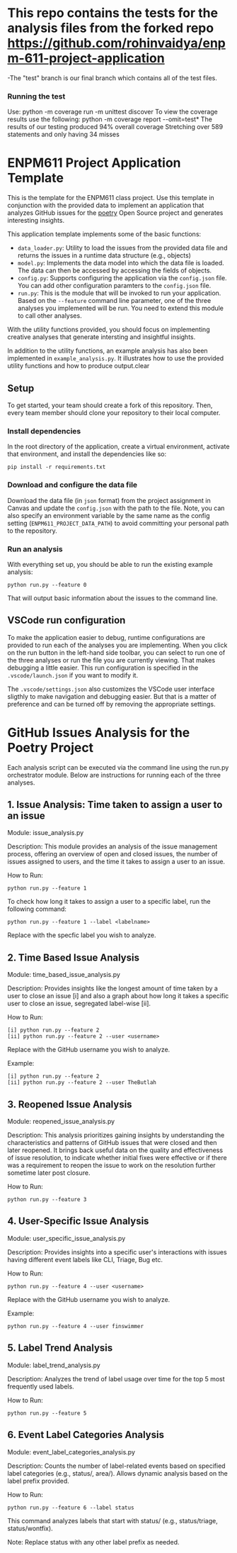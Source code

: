 # This repo contains the tests for the analysis files from the forked repo https://github.com/rohinvaidya/enpm-611-project-application
-The "test" branch is our final branch which contains all of the test files.
### Running the test
Use:
python -m coverage run -m unittest discover
To view the coverage results use the following:
python -m coverage report --omit=test*
The results of our testing produced 94% overall coverage
Stretching over 589 statements and only having 34 misses
# ENPM611 Project Application Template

This is the template for the ENPM611 class project. Use this template in conjunction with the provided data to implement an application that analyzes GitHub issues for the [poetry](https://github.com/python-poetry/poetry/issues) Open Source project and generates interesting insights.

This application template implements some of the basic functions:

- `data_loader.py`: Utility to load the issues from the provided data file and returns the issues in a runtime data structure (e.g., objects)
- `model.py`: Implements the data model into which the data file is loaded. The data can then be accessed by accessing the fields of objects.
- `config.py`: Supports configuring the application via the `config.json` file. You can add other configuration paramters to the `config.json` file.
- `run.py`: This is the module that will be invoked to run your application. Based on the `--feature` command line parameter, one of the three analyses you implemented will be run. You need to extend this module to call other analyses.

With the utility functions provided, you should focus on implementing creative analyses that generate intersting and insightful insights.

In addition to the utility functions, an example analysis has also been implemented in `example_analysis.py`. It illustrates how to use the provided utility functions and how to produce output.clear

## Setup

To get started, your team should create a fork of this repository. Then, every team member should clone your repository to their local computer. 


### Install dependencies

In the root directory of the application, create a virtual environment, activate that environment, and install the dependencies like so:

```
pip install -r requirements.txt
```

### Download and configure the data file

Download the data file (in `json` format) from the project assignment in Canvas and update the `config.json` with the path to the file. Note, you can also specify an environment variable by the same name as the config setting (`ENPM611_PROJECT_DATA_PATH`) to avoid committing your personal path to the repository.


### Run an analysis

With everything set up, you should be able to run the existing example analysis:

```
python run.py --feature 0
```

That will output basic information about the issues to the command line.

## VSCode run configuration

To make the application easier to debug, runtime configurations are provided to run each of the analyses you are implementing. When you click on the run button in the left-hand side toolbar, you can select to run one of the three analyses or run the file you are currently viewing. That makes debugging a little easier. This run configuration is specified in the `.vscode/launch.json` if you want to modify it.

The `.vscode/settings.json` also customizes the VSCode user interface sligthly to make navigation and debugging easier. But that is a matter of preference and can be turned off by removing the appropriate settings.

# GitHub Issues Analysis for the Poetry Project

Each analysis script can be executed via the command line using the run.py orchestrator module. Below are instructions for running each of the three analyses.

## 1. Issue Analysis: Time taken to assign a user to an issue
Module: issue_analysis.py

Description: This module provides an analysis of the issue management process, offering an overview of open and closed issues, the number of issues assigned to users, and the time it takes to assign a user to an issue.

How to Run:

```
python run.py --feature 1
```

To check how long it takes to assign a user to a specific label, run the following command:

```
python run.py --feature 1 --label <labelname>
```

Replace <labelname> with the specfic label you wish to analyze.

## 2. Time Based Issue Analysis
Module: time_based_issue_analysis.py

Description: Provides insights like the longest amount of time taken by a user to close an issue [i] and also a graph about how long it takes a specific user to close an issue, segregated label-wise [ii]. 

How to Run:

```
[i] python run.py --feature 2
[ii] python run.py --feature 2 --user <username>
```

Replace <username> with the GitHub username you wish to analyze.

Example:

```
[i] python run.py --feature 2
[ii] python run.py --feature 2 --user TheButlah
```

## 3. Reopened Issue Analysis
Module: reopened_issue_analysis.py

Description: This analysis prioritizes gaining insights by understanding the characteristics and patterns of GitHub issues that were closed and then later reopened. It brings back useful data on the quality and effectiveness of issue resolution, to indicate whether initial fixes were effective or if there was a requirement to reopen the issue to work on the resolution further sometime later post closure.

How to Run: 
```
python run.py --feature 3 
```

## 4. User-Specific Issue Analysis
Module: user_specific_issue_analysis.py

Description: Provides insights into a specific user's interactions with issues having different event labels like CLI, Triage, Bug etc. 

How to Run:

```
python run.py --feature 4 --user <username>
```

Replace <username> with the GitHub username you wish to analyze.

Example:

```
python run.py --feature 4 --user finswimmer
```

## 5. Label Trend Analysis
Module: label_trend_analysis.py

Description: Analyzes the trend of label usage over time for the top 5 most frequently used labels.

How to Run:

```
python run.py --feature 5
```

## 6. Event Label Categories Analysis
Module: event_label_categories_analysis.py

Description: Counts the number of label-related events based on specified label categories (e.g., status/, area/). Allows dynamic analysis based on the label prefix provided.

How to Run:

```
python run.py --feature 6 --label status
```
This command analyzes labels that start with status/ (e.g., status/triage, status/wontfix).

Note: Replace status with any other label prefix as needed.
